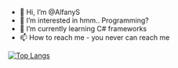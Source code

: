 - 👋 Hi, I’m @AlfanyS
- 👀 I’m interested in hmm.. Programming?
- 🌱 I’m currently learning C# frameworks
- 📫 How to reach me - you never can reach me

[![Top Langs](https://github-readme-stats.vercel.app/api/top-langs/?username=AlfanyS&layout=compact)](https://github.com/anuraghazra/github-readme-stats)
<!---
AlfanyS/AlfanyS is a ✨ special ✨ repository because its `README.md` (this file) appears on your GitHub profile.
You can click the Preview link to take a look at your changes.
--->
